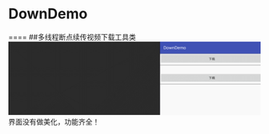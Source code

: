 # DownDemo
====
##多线程断点续传视频下载工具类<br>
![](https://github.com/aserbao/DownDemo/raw/master/img/DownDemo.gif)<br>
界面没有做美化，功能齐全！
